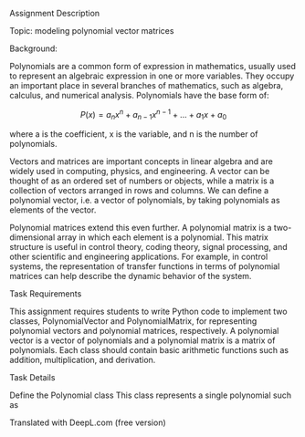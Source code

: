 Assignment Description

Topic: modeling polynomial vector matrices

Background:

Polynomials are a common form of expression in mathematics, usually used to represent an algebraic expression in one or more variables. They occupy an important place in several branches of mathematics, such as algebra, calculus, and numerical analysis. Polynomials have the base form of:

$$
P(x) = a_n x^n + a_{n-1} x^{n-1} + \dots + a_1 x + a_0
$$

where a is the coefficient, x is the variable, and n is the number of polynomials.

Vectors and matrices are important concepts in linear algebra and are widely used in computing, physics, and engineering. A vector can be thought of as an ordered set of numbers or objects, while a matrix is a collection of vectors arranged in rows and columns. We can define a polynomial vector, i.e. a vector of polynomials, by taking polynomials as elements of the vector.

Polynomial matrices extend this even further. A polynomial matrix is a two-dimensional array in which each element is a polynomial. This matrix structure is useful in control theory, coding theory, signal processing, and other scientific and engineering applications. For example, in control systems, the representation of transfer functions in terms of polynomial matrices can help describe the dynamic behavior of the system.

Task Requirements

This assignment requires students to write Python code to implement two classes, PolynomialVector and PolynomialMatrix, for representing polynomial vectors and polynomial matrices, respectively. A polynomial vector is a vector of polynomials and a polynomial matrix is a matrix of polynomials. Each class should contain basic arithmetic functions such as addition, multiplication, and derivation.

Task Details

Define the Polynomial class
This class represents a single polynomial such as

Translated with DeepL.com (free version)
